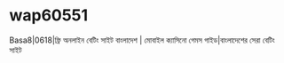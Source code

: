 # wap60551
Basa8|0618|ফ্রি অনলাইন বেটিং সাইট বাংলাদেশ | মোবাইল ক্যাসিনো গেমস গাইড|বাংলাদেশের সেরা বেটিং সাইট
